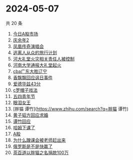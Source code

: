 # 2024-05-07

共 20 条

<!-- BEGIN -->
<!-- 最后更新时间 Tue May 07 2024 13:07:23 GMT+0800 (China Standard Time) -->

1. [今日A股市场](https://www.zhihu.com/search?q=今日A股市场)
1. [庆余年2](https://www.zhihu.com/search?q=庆余年2)
1. [凤凰传奇演唱会](https://www.zhihu.com/search?q=凤凰传奇演唱会)
1. [逃离人从众的旅行计划](https://www.zhihu.com/search?q=逃离人从众的旅行计划)
1. [河大礼堂火灾相关责任人被控制](https://www.zhihu.com/search?q=河大礼堂火灾相关责任人被控制)
1. [河南大学通报大礼堂起火](https://www.zhihu.com/search?q=河南大学通报大礼堂起火)
1. [cba广东大胜辽宁](https://www.zhihu.com/search?q=cba广东大胜辽宁)
1. [香飘飘回应讽日事件](https://www.zhihu.com/search?q=香飘飘回应讽日事件)
1. [爱德华兹43分](https://www.zhihu.com/search?q=爱德华兹43分)
1. [c罗帽子戏法](https://www.zhihu.com/search?q=c罗帽子戏法)
1. [五四青年节](https://www.zhihu.com/search?q=五四青年节)
1. [眼泪女王](https://www.zhihu.com/search?q=眼泪女王)
1. [胖猫 谭竹](https://www.zhihu.com/search?q=胖猫 谭竹)
1. [黄子韬方回应求婚](https://www.zhihu.com/search?q=黄子韬方回应求婚)
1. [谭竹回应](https://www.zhihu.com/search?q=谭竹回应)
1. [哈姆下课了](https://www.zhihu.com/search?q=哈姆下课了)
1. [A股](https://www.zhihu.com/search?q=A股)
1. [为什么蹭课会被老师赶出来](https://www.zhihu.com/search?q=为什么蹭课会被老师赶出来)
1. [俄罗斯是不是快赢了](https://www.zhihu.com/search?q=俄罗斯是不是快赢了)
1. [茶百道以胖猫之名捐款100万](https://www.zhihu.com/search?q=茶百道以胖猫之名捐款100万)

<!-- END -->
